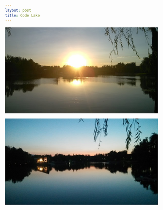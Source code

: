 ```yaml
---
layout: post
title: Code Lake
---
```


![code lake](/photos/IMG_20130704_191944.jpg)

![code lake](/photos/IMG_20130705_202209.jpg)
